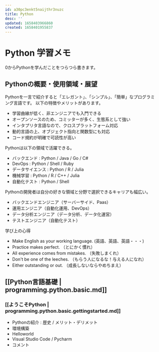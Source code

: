 ```yaml
---
id: a30pc3enkt5naijthr3nuzc
title: Python
desc: ''
updated: 1658403966860
created: 1658401955837
---
```


# Python 学習メモ

0からPythonを学んだことをつらつら書きます。

## Pythonの概要・使用領域・展望

Pythonを一言で紹介すると「エレガント」、「シンプル」、「簡単」なプログラミング言語です。
以下の特徴やメリットがあります。

- 学習曲線が低く、非エンジニアでも入門できる
- オープンソースのため、コミッターが多く、生態系として強い
- インタプリタ言語なので、クロスプラットフォーム対応
- 動的言語の上、オブジェクト指向と関数型にも対応
- コード規約が明確で可読性が高い

Pythonは以下の領域で活躍できる。

- バックエンド : Python / Java / Go / C#
- DevOps : Python / Shell / Ruby
- データサイエンス : Python / R / Julia
- 機械学習 : Python / R / C++ / Julia
- 自動化テスト : Python / Shell

Pythonの開発者は自分の好きな領域と分野で選択できるキャリアも幅広い。

- バックエンドエンジニア（サーバーサイド、Paas）
- 運用エンジニア（自動化運用、DevOps）
- データ分析エンジニア（データ分析、データ化運営）
- テストエンジニア（自動化テスト）

学び上の心得

- Make English as your working language. (英語、英語、英語・・・)
- Practice makes perfect. （とにかく慣れ）
- All experience comes from mistakes. （失敗しまくれ）
- Don't be one of the leeches. （もらう人になるな！与える人になれ）
- Either outstanding or out. （成長しないならやめちまえ）

## [[Python言語基礎 | programming.python.basic.md]]

### [[ようこそPython | programming.python.basic.gettingstarted.md]]

- Pythonの紹介 : 歴史 / メリット・デリメット
- 環境構築
- Helloworld
- Visual Studio Code / Pycharm
- コメント
